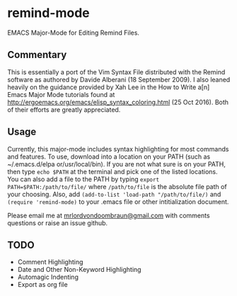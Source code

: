 # remind-mode
EMACS Major-Mode for Editing Remind Files.
## Commentary   
   This is essentially a port of the Vim Syntax File distributed with the 
   Remind software as authored by Davide Alberani (18 September 2009).
   I also leaned heavily on the guidance provided by Xah Lee in the How to
   Write a[n] Emacs Major Mode tutorials found at 
   http://ergoemacs.org/emacs/elisp_syntax_coloring.html (25 Oct 2016). Both of
   their efforts are greatly appreciated.
 ## Usage
   Currently, this major-mode includes syntax highlighting for most commands and features.
   To use, download into a location on your PATH (such as ~/.emacs.d/elpa or/usr/local/bin).
   If you are not what sure is on your PATH, then type `echo $PATH` at the terminal and pick
   one of the listed locations. You can also add a file to the PATH by typing 
   `export PATH=$PATH:/path/to/file/` where `/path/to/file` is the absolute file path of your
   choosing. Also, add `(add-to-list 'load-path "/path/to/file/)` and `(require 'remind-mode)`
   to your .emacs file or other intitialization document.
   
   Please email me at mrlordvondoombraun@gmail.com with comments questions or raise an issue
   github.
## TODO
   - Comment Highlighting
   - Date and Other Non-Keyword Highlighting
   - Automagic Indenting
   - Export as org file
